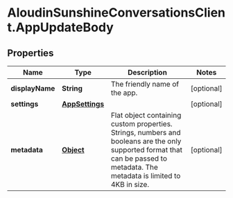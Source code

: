 # AloudinSunshineConversationsClient.AppUpdateBody

## Properties

Name | Type | Description | Notes
------------ | ------------- | ------------- | -------------
**displayName** | **String** | The friendly name of the app. | [optional] 
**settings** | [**AppSettings**](AppSettings.md) |  | [optional] 
**metadata** | [**Object**](.md) | Flat object containing custom properties. Strings, numbers and booleans  are the only supported format that can be passed to metadata. The metadata is limited to 4KB in size.  | [optional] 


